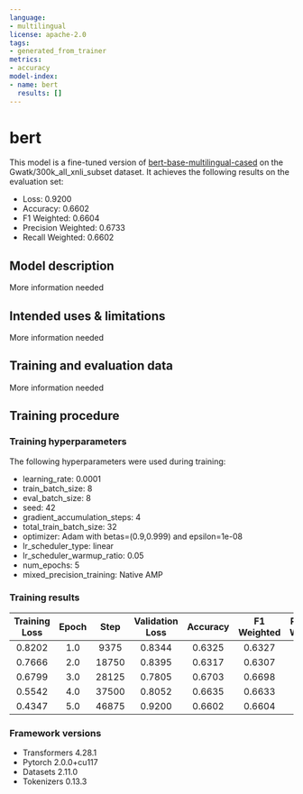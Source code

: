 ```yaml
---
language:
- multilingual
license: apache-2.0
tags:
- generated_from_trainer
metrics:
- accuracy
model-index:
- name: bert
  results: []
---
```


<!-- This model card has been generated automatically according to the information the Trainer had access to. You
should probably proofread and complete it, then remove this comment. -->

# bert

This model is a fine-tuned version of [bert-base-multilingual-cased](https://huggingface.co/bert-base-multilingual-cased) on the Gwatk/300k_all_xnli_subset dataset.
It achieves the following results on the evaluation set:
- Loss: 0.9200
- Accuracy: 0.6602
- F1 Weighted: 0.6604
- Precision Weighted: 0.6733
- Recall Weighted: 0.6602

## Model description

More information needed

## Intended uses & limitations

More information needed

## Training and evaluation data

More information needed

## Training procedure

### Training hyperparameters

The following hyperparameters were used during training:
- learning_rate: 0.0001
- train_batch_size: 8
- eval_batch_size: 8
- seed: 42
- gradient_accumulation_steps: 4
- total_train_batch_size: 32
- optimizer: Adam with betas=(0.9,0.999) and epsilon=1e-08
- lr_scheduler_type: linear
- lr_scheduler_warmup_ratio: 0.05
- num_epochs: 5
- mixed_precision_training: Native AMP

### Training results

| Training Loss | Epoch | Step  | Validation Loss | Accuracy | F1 Weighted | Precision Weighted | Recall Weighted |
|:-------------:|:-----:|:-----:|:---------------:|:--------:|:-----------:|:------------------:|:---------------:|
| 0.8202        | 1.0   | 9375  | 0.8344          | 0.6325   | 0.6327      | 0.6549             | 0.6325          |
| 0.7666        | 2.0   | 18750 | 0.8395          | 0.6317   | 0.6307      | 0.6713             | 0.6317          |
| 0.6799        | 3.0   | 28125 | 0.7805          | 0.6703   | 0.6698      | 0.6823             | 0.6703          |
| 0.5542        | 4.0   | 37500 | 0.8052          | 0.6635   | 0.6633      | 0.6766             | 0.6635          |
| 0.4347        | 5.0   | 46875 | 0.9200          | 0.6602   | 0.6604      | 0.6733             | 0.6602          |


### Framework versions

- Transformers 4.28.1
- Pytorch 2.0.0+cu117
- Datasets 2.11.0
- Tokenizers 0.13.3
